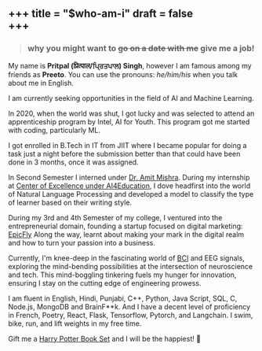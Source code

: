 +++
title = "$who-am-i"
draft = false   
+++
--- 
<!-- ## Why you might want to g̶o̶ ̶o̶n̶ ̶a̶ ̶d̶a̶t̶e̶ ̶w̶i̶t̶h̶ ̶m̶e̶ give me a job -->
> ### why you might want to ~~go on a date with me~~ give me a job!

My name is **Pritpal (प्रित्पाल/ਪ੍ਰਿਤਪਾਲ) Singh**, however I am famous among my friends as **Preeto**. You can use the pronouns: _he/him/his_ when you talk about me in English. 


I am currently seeking opportunities in the field of AI and Machine Learning.

<!-- That picture up there really is a picture of me, but from 2012. A more recent photo of me is on [LinkedIn](https://www.linkedin.com/in/oye-pritpal/). -->

<!-- intel AI for youth got me started with coding, particularly ML, what I like about it the capability to have a real world impact
Then joined JIIT, still confused what to do, 
Interned at CoE in AI44Education, under Ashish Mishra, and had a learning curve
-->

In 2020, when the world was shut, I got lucky and was selected to attend an apprenticeship program by Intel, AI for Youth. This program got me started with coding, particularly ML. 


I got enrolled in B.Tech in IT from JIIT where I became popular for doing  a task just a night before the submission better than that could have been done in  3 months, once it was assigned.


In Second Semester I interned under [Dr. Amit Mishra](link). During my internship at [Center of Excellence under AI4Education](link), I dove headfirst into the world of Natural Language Processing and developed a model to classify the type of learner based on their writing style.

<!-- 
As an IEEE member, I got a chance to work with the leaders of tommorow and helped me add tools(technologies) in my arsenal. This time I also polished my online persona on stage. These experiences broadened my horizons, keeping me ahead of the curve in a rapidly evolving tech landscape. -->


During my 3rd and 4th Semester of my college, I ventured into the entrepreneurial domain, founding a startup focused on digital marketing: [EpicFly](https://epicfly.in/) Along the way, learnt about making your mark in the digital realm and how to turn your passion into a business.


Currently, I'm knee-deep in the fascinating world of [BCI](linktothephoto) and EEG signals, exploring the mind-bending possibilities at the intersection of neuroscience and tech. This mind-boggling tinkering fuels my hunger for innovation, ensuring I stay on the cutting edge of engineering prowess. 


I am fluent in English, Hindi, Punjabi, C++, Python, Java Script, SQL, C, Node.js, MongoDB and BrainF**k. And I have a decent level of proficiency in French, Poetry, React, Flask, Tensorflow, Pytorch, and Langchain. I swim, bike, run, and lift weights in my free time. 


Gift me a [Harry Potter Book Set](https://www.amazon.in/Harry-Potter-Boxed-Original-Complete/dp/B0CXF626ZS/ref=sr_1_4?dib=eyJ2IjoiMSJ9.HTx1z2VgEUsfhkaiPOj8aDtgF5X3_DM9IjEfAkEjgk7p3XipYlYqOg3SRv4547bGOvOv9ucFcPjlIq8OzZPpVZqq_9toNsgYRfLYeQPa6Xofpg-2xHYYB9J7EXUmqaTk9mbQQF0s7qfDWJiRt4xYeT7Ye6YrWAKoIHTx4NAT0TqXlYgY7Fv7guK9LHQqhglaqByFTuSde8HR3trXujwqiSUAXIK7vaTL-fG-N9-FUhc.AwvF1-I5QPCscDxl4lQVkGzNNo_J9LMkE4iLSJ4PtO8&dib_tag=se&keywords=harry+potter&qid=1713264159&sr=8-4) and I will be the happiest! 🤗